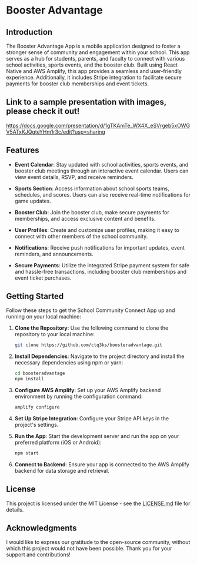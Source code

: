 # Booster Advantage

## Introduction

The Booster Advantage App is a mobile application designed to foster a stronger sense of community and engagement within your school. This app serves as a hub for students, parents, and faculty to connect with various school activities, sports events, and the booster club. Built using React Native and AWS Amplify, this app provides a seamless and user-friendly experience. Additionally, it includes Stripe integration to facilitate secure payments for booster club memberships and event tickets.

## Link to a sample presentation with images, please check it out!

https://docs.google.com/presentation/d/1gTKAmTe_WX4X_eSVrgeb5xOWGV5ATxKJQgteYHm1r3c/edit?usp=sharing

## Features

- **Event Calendar**: Stay updated with school activities, sports events, and booster club meetings through an interactive event calendar. Users can view event details, RSVP, and receive reminders.

- **Sports Section**: Access information about school sports teams, schedules, and scores. Users can also receive real-time notifications for game updates.

- **Booster Club**: Join the booster club, make secure payments for memberships, and access exclusive content and benefits.

- **User Profiles**: Create and customize user profiles, making it easy to connect with other members of the school community.

- **Notifications**: Receive push notifications for important updates, event reminders, and announcements.

- **Secure Payments**: Utilize the integrated Stripe payment system for safe and hassle-free transactions, including booster club memberships and event ticket purchases.

## Getting Started

Follow these steps to get the School Community Connect App up and running on your local machine:

1. **Clone the Repository**: Use the following command to clone the repository to your local machine:

   ```bash
   git clone https://github.com/ctq3ks/boosteradvantage.git
   ```

2. **Install Dependencies**: Navigate to the project directory and install the necessary dependencies using npm or yarn:

   ```bash
   cd boosteradvantage
   npm install
   ```

3. **Configure AWS Amplify**: Set up your AWS Amplify backend environment by running the configuration command:

   ```bash
   amplify configure
   ```

4. **Set Up Stripe Integration**: Configure your Stripe API keys in the project's settings.

5. **Run the App**: Start the development server and run the app on your preferred platform (iOS or Android):

   ```bash
   npm start
   ```

6. **Connect to Backend**: Ensure your app is connected to the AWS Amplify backend for data storage and retrieval.

## License

This project is licensed under the MIT License - see the [LICENSE.md](LICENSE.md) file for details.

## Acknowledgments

I would like to express our gratitude to the open-source community, without which this project would not have been possible. Thank you for your support and contributions!
